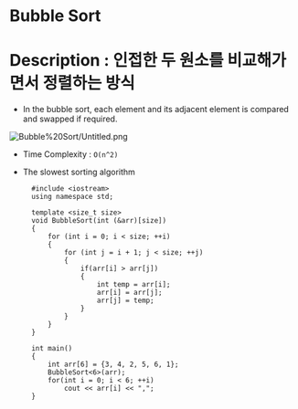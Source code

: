 # Bubble Sort

# Description : 인접한 두 원소를 비교해가면서 정렬하는 방식

- In the bubble sort, each element and its adjacent element is compared and swapped if required.

![Bubble%20Sort/Untitled.png](Bubble%20Sort/Untitled.png)

- Time Complexity : `O(n^2)`
- The slowest sorting algorithm

        #include <iostream>
        using namespace std;
        
        template <size_t size>
        void BubbleSort(int (&arr)[size])
        {
        	for (int i = 0; i < size; ++i)
        	{
        		for (int j = i + 1; j < size; ++j)
        		{
        			if(arr[i] > arr[j])
        			{
        				int temp = arr[i];
        				arr[i] = arr[j];
        				arr[j] = temp;
        			} 
        		}
        	}
        }
        
        int main()
        {
        	int arr[6] = {3, 4, 2, 5, 6, 1};
        	BubbleSort<6>(arr);
        	for(int i = 0; i < 6; ++i)
        		cout << arr[i] << ","; 
        }